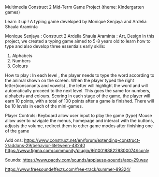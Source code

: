 Multimedia Construct 2 Mid-Term Game Project (theme: Kindergarten games)

Learn it up ! A typing game developed by Monique Senjaya and Ardelia Shaula Araminta

Monique Senjaya : Construct 2
Ardelia Shaula Araminta : Art, Design
In this project, we created a typing game aimed to 5-8 years old to learn how to type and also develop three essentials early skills:
1. Alphabets
2. Numbers
3. Colours

How to play :
In each level , the player needs to type the word according to the animal shown on the screen. When the player typed the right letter(consonants and vowels) , the letter will highlight the word and will automatically proceed to the next level. This goes the same for numbers, alphabets and colours.
Scoring In each stage of the game, the player will earn 10 points, with a total of 100 points after a game is finished. There will be 10 levels in each of the mini-games.

Player Controls:
Keyboard allow user input to play the game (type) Mouse allow user to navigate the menus, homepage and interact with the buttons, adjusts the volume, redirect them to other game modes after finishing one of the game


Add ons: https://www.construct.net/en/forum/extending-construct-2/addons-29/behavior-litetween-48240 https://www.figma.com/community/plugin/861001888228800074/Iconly

Sounds: https://www.pacdv.com/sounds/applause-sounds/app-29.wav

https://www.freesoundeffects.com/free-track/summer-89324/
